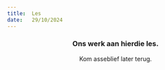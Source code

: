 ```yaml
---
title:  Les
date:   29/10/2024
---
```


### <center>Ons werk aan hierdie les.</center>
<center>Kom asseblief later terug.</center>